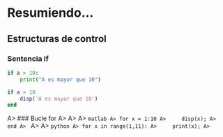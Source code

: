 ﻿# Resumiendo...

## Estructuras de control

### Sentencia if

```python
if a > 10:
    print("A es mayor que 10")
```

```matlab
if a > 10
    disp('A es mayor que 10')
end
```

A> ### Bucle for
A>
A> 
A> ```matlab
A> for x = 1:10
A>     disp(x);
A> end
A> ```
A> 
A> ```python
A> for x in range(1,11):
A>     print(x);
A> ```
